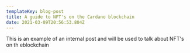 ```yaml
---
templateKey: blog-post
title: A guide to NFT's on the Cardano blockchain
date: 2021-03-09T20:56:53.804Z
---
```

This is an example of an internal post and will be used to talk about NFT's on th eblockchain